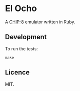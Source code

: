 # El Ocho

A [CHIP-8](http://en.wikipedia.org/wiki/CHIP-8) emulator written in Ruby.

## Development

To run the tests:

```
make
```

## Licence

MIT.
